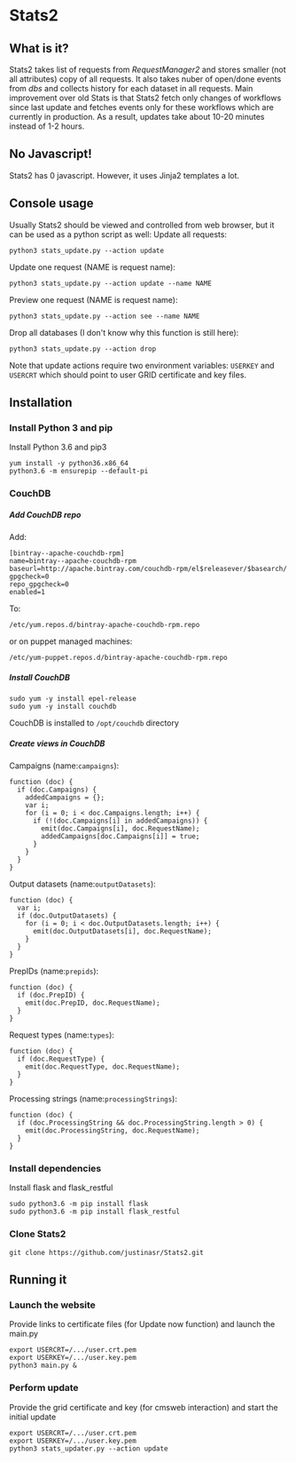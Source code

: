 # Stats2
## What is it?
Stats2 takes list of requests from *RequestManager2* and stores smaller (not all attributes) copy of all requests. It also takes nuber of open/done events from *dbs* and collects history for each dataset in all requests.
Main improvement over old Stats is that Stats2 fetch only changes of workflows since last update and fetches events only for these workflows which are currently in production. As a result, updates take about 10-20 minutes instead of 1-2 hours.
## No Javascript!
Stats2 has 0 javascript. However, it uses Jinja2 templates a lot.
## Console usage
Usually Stats2 should be viewed and controlled from web browser, but it  can be used as a python script as well:
Update all requests:
```
python3 stats_update.py --action update
```
Update one request (NAME is request name):
```
python3 stats_update.py --action update --name NAME
```
Preview one request (NAME is request name):
```
python3 stats_update.py --action see --name NAME
```
Drop all databases (I don't know why this function is still here):
```
python3 stats_update.py --action drop
```
Note that update actions require two environment variables: `USERKEY` and `USERCRT` which should point to user GRID certificate and key files.

## Installation
### Install Python 3 and pip
Install Python 3.6 and pip3
```
yum install -y python36.x86_64
python3.6 -m ensurepip --default-pi
```
### CouchDB
##### Add CouchDB repo
Add:
```
[bintray--apache-couchdb-rpm]
name=bintray--apache-couchdb-rpm
baseurl=http://apache.bintray.com/couchdb-rpm/el$releasever/$basearch/
gpgcheck=0
repo_gpgcheck=0
enabled=1
```
To:
```
/etc/yum.repos.d/bintray-apache-couchdb-rpm.repo
```
or on puppet managed machines:
```
/etc/yum-puppet.repos.d/bintray-apache-couchdb-rpm.repo
```

##### Install CouchDB
```
sudo yum -y install epel-release
sudo yum -y install couchdb
```
CouchDB is installed to `/opt/couchdb` directory
##### Create views in CouchDB
Campaigns (name:`campaigns`):
```
function (doc) {
  if (doc.Campaigns) {
    addedCampaigns = {};
    var i;
    for (i = 0; i < doc.Campaigns.length; i++) {
      if (!(doc.Campaigns[i] in addedCampaigns)) {
        emit(doc.Campaigns[i], doc.RequestName);
        addedCampaigns[doc.Campaigns[i]] = true;
      }
    }
  }
}
```
Output datasets (name:`outputDatasets`):
```
function (doc) {
  var i;
  if (doc.OutputDatasets) {
    for (i = 0; i < doc.OutputDatasets.length; i++) {
      emit(doc.OutputDatasets[i], doc.RequestName);
    }
  }
}
```
PrepIDs (name:`prepids`):
```
function (doc) {
  if (doc.PrepID) {
    emit(doc.PrepID, doc.RequestName);
  }
}
```
Request types (name:`types`):
```
function (doc) {
  if (doc.RequestType) {
    emit(doc.RequestType, doc.RequestName);
  }
}
```
Processing strings (name:`processingStrings`):
```
function (doc) {
  if (doc.ProcessingString && doc.ProcessingString.length > 0) {
    emit(doc.ProcessingString, doc.RequestName);
  }
}
```

### Install dependencies
Install flask and flask_restful
```
sudo python3.6 -m pip install flask
sudo python3.6 -m pip install flask_restful
```
### Clone Stats2
```
git clone https://github.com/justinasr/Stats2.git
```
## Running it
### Launch the website
Provide links to certificate files (for Update now function) and launch the main.py
```
export USERCRT=/.../user.crt.pem
export USERKEY=/.../user.key.pem
python3 main.py &
```
### Perform update
Provide the grid certificate and key (for cmsweb interaction) and start the initial update
```
export USERCRT=/.../user.crt.pem
export USERKEY=/.../user.key.pem
python3 stats_updater.py --action update
```
